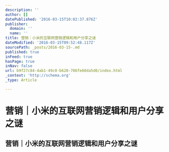 ```yaml
---
description: ''
author: []
datePublished: '2016-03-15T10:02:37.876Z'
publisher:
  domain: ''
  name: ''
title: 营销｜小米的互联网营销逻辑和用户分享之谜
dateModified: '2016-03-15T09:52:48.117Z'
sourcePath: _posts/2016-03-15-.md
published: true
inFeed: true
hasPage: true
inNav: false
url: b9f27c84-4ab1-49c0-b620-786fe60da5d0/index.html
_context: 'http://schema.org'
_type: Article

---
```

# 营销｜小米的互联网营销逻辑和用户分享之谜

<article style=""><h1>营销｜小米的互联网营销逻辑和用户分享之谜</h1></article>